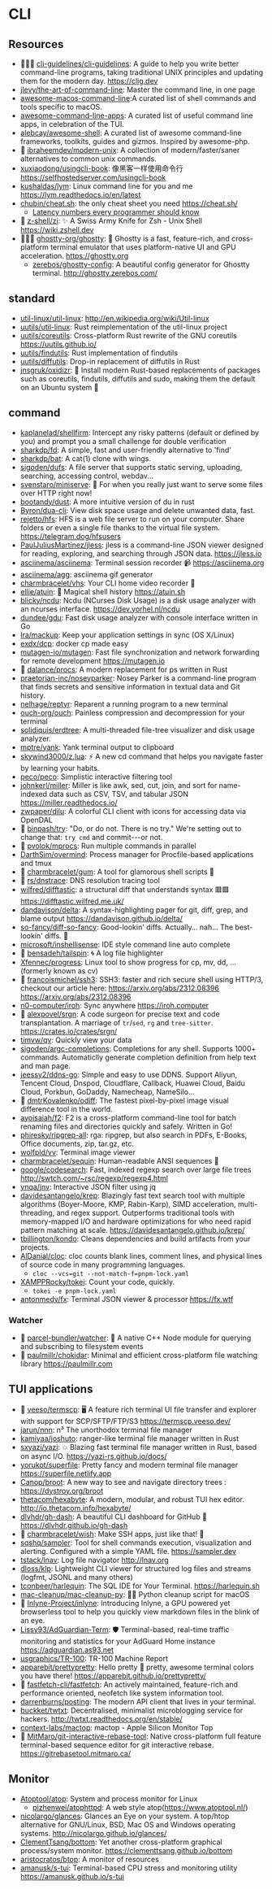 # CLI

## Resources

- 🌟🌟🌟 [cli-guidelines/cli-guidelines](https://github.com/cli-guidelines/cli-guidelines): A guide to help you write better command-line programs, taking traditional UNIX principles and updating them for the modern day. <https://clig.dev>
- [jlevy/the-art-of-command-line](https://github.com/jlevy/the-art-of-command-line): Master the command line, in one page
- [awesome-macos-command-line](https://git.herrbischoff.com/awesome-macos-command-line/about/):A curated list of shell commands and tools specific to macOS.
- [awesome-command-line-apps](https://git.herrbischoff.com/awesome-command-line-apps/about/): A curated list of useful command line apps, in celebration of the TUI.
- [alebcay/awesome-shell](https://github.com/alebcay/awesome-shell): A curated list of awesome command-line frameworks, toolkits, guides and gizmos. Inspired by awesome-php.
- 🌟 [ibraheemdev/modern-unix](https://github.com/ibraheemdev/modern-unix): A collection of modern/faster/saner alternatives to common unix commands.
- [xuxiaodong/usingcli-book](https://github.com/xuxiaodong/usingcli-book): 像黑客一样使用命令行 <https://selfhostedserver.com/usingcli-book>
- [kushaldas/lym](https://github.com/kushaldas/lym): Linux command line for you and me <https://lym.readthedocs.io/en/latest>
- [chubin/cheat.sh](https://github.com/chubin/cheat.sh): the only cheat sheet you need <https://cheat.sh/>
  - [Latency numbers every programmer should know](https://cheat.sh/latencies)
- 🌟 [z-shell/zi](https://github.com/z-shell/zi): ✨ A Swiss Army Knife for Zsh - Unix Shell <https://wiki.zshell.dev>
- 🌟🌟🌟 [ghostty-org/ghostty](https://github.com/ghostty-org/ghostty): 👻 Ghostty is a fast, feature-rich, and cross-platform terminal emulator that uses platform-native UI and GPU acceleration. <https://ghostty.org>
  - [zerebos/ghostty-config](https://github.com/zerebos/ghostty-config): A beautiful config generator for Ghostty terminal. <http://ghostty.zerebos.com/>

## standard

- [util-linux/util-linux](https://github.com/util-linux/util-linux): <http://en.wikipedia.org/wiki/Util-linux>
- [uutils/util-linux](https://github.com/uutils/util-linux): Rust reimplementation of the util-linux project
- [uutils/coreutils](https://github.com/uutils/coreutils): Cross-platform Rust rewrite of the GNU coreutils <https://uutils.github.io/>
- [uutils/findutils](https://github.com/uutils/findutils): Rust implementation of findutils
- [uutils/diffutils](https://github.com/uutils/diffutils): Drop-in replacement of diffutils in Rust
- [jnsgruk/oxidizr](https://github.com/jnsgruk/oxidizr): 🦀 Install modern Rust-based replacements of packages such as coreutils, findutils, diffutils and sudo, making them the default on an Ubuntu system 🦀

## command

- [kaplanelad/shellfirm](https://github.com/kaplanelad/shellfirm): Intercept any risky patterns (default or defined by you) and prompt you a small challenge for double verification
- [sharkdp/fd](https://github.com/sharkdp/fd): A simple, fast and user-friendly alternative to 'find'
- [sharkdp/bat](https://github.com/sharkdp/bat): A cat(1) clone with wings.
- [sigoden/dufs](https://github.com/sigoden/dufs): A file server that supports static serving, uploading, searching, accessing control, webdav...
- [svenstaro/miniserve](https://github.com/svenstaro/miniserve): 🌟 For when you really just want to serve some files over HTTP right now!
- [bootandy/dust](https://github.com/bootandy/dust): A more intuitive version of du in rust
- [Byron/dua-cli](https://github.com/Byron/dua-cli): View disk space usage and delete unwanted data, fast.
- [rejetto/hfs](https://github.com/rejetto/hfs/): HFS is a web file server to run on your computer. Share folders or even a single file thanks to the virtual file system. <https://telegram.dog/hfsusers>
- [PaulJuliusMartinez/jless](https://github.com/PaulJuliusMartinez/jless): jless is a command-line JSON viewer designed for reading, exploring, and searching through JSON data. <https://jless.io>
- [asciinema/asciinema](https://github.com/asciinema/asciinema): Terminal session recorder 📹 <https://asciinema.org>
- [asciinema/agg](https://github.com/asciinema/agg): asciinema gif generator
- [charmbracelet/vhs](https://github.com/charmbracelet/vhs): Your CLI home video recorder 📼
- [ellie/atuin](https://github.com/ellie/atuin): 🐢 Magical shell history <https://atuin.sh>
- [blicky/ncdu](https://g.blicky.net/ncdu.git): Ncdu (NCurses Disk Usage) is a disk usage analyzer with an ncurses interface. <https://dev.yorhel.nl/ncdu>
- [dundee/gdu](https://github.com/dundee/gdu): Fast disk usage analyzer with console interface written in Go
- [lra/mackup](https://github.com/lra/mackup): Keep your application settings in sync (OS X/Linux)
- [exdx/dcp](https://github.com/exdx/dcp): docker cp made easy
- [mutagen-io/mutagen](https://github.com/mutagen-io/mutagen): Fast file synchronization and network forwarding for remote development <https://mutagen.io>
- 🌟 [dalance/procs](https://github.com/dalance/procs): A modern replacement for ps written in Rust
- [praetorian-inc/noseyparker](https://github.com/praetorian-inc/noseyparker): Nosey Parker is a command-line program that finds secrets and sensitive information in textual data and Git history.
- [nelhage/reptyr](https://github.com/nelhage/reptyr): Reparent a running program to a new terminal
- [ouch-org/ouch](https://github.com/ouch-org/ouch): Painless compression and decompression for your terminal
- [solidiquis/erdtree](https://github.com/solidiquis/erdtree): A multi-threaded file-tree visualizer and disk usage analyzer.
- [mptre/yank](https://github.com/mptre/yank): Yank terminal output to clipboard
- [skywind3000/z.lua](https://github.com/skywind3000/z.lua): ⚡ A new cd command that helps you navigate faster by learning your habits.
- [peco/peco](https://github.com/peco/peco): Simplistic interactive filtering tool
- [johnkerl/miller](https://github.com/johnkerl/miller): Miller is like awk, sed, cut, join, and sort for name-indexed data such as CSV, TSV, and tabular JSON <https://miller.readthedocs.io/>
- [zwpaper/dilu](https://github.com/zwpaper/dilu): A colorful CLI client with icons for accessing data via OpenDAL
- 🌟 [binpash/try](https://github.com/binpash/try): "Do, or do not. There is no try." We're setting out to change that: `try cmd` and commit---or not.
- 🌟 [pvolok/mprocs](https://github.com/pvolok/mprocs): Run multiple commands in parallel
- [DarthSim/overmind](https://github.com/DarthSim/overmind): Process manager for Procfile-based applications and tmux
- 🌟 [charmbracelet/gum](https://github.com/charmbracelet/gum): A tool for glamorous shell scripts 🎀
- 🌟 [rs/dnstrace](https://github.com/rs/dnstrace): DNS resolution tracing tool
- [wilfred/difftastic](https://github.com/wilfred/difftastic): a structural diff that understands syntax 🟥🟩 <https://difftastic.wilfred.me.uk/>
- [dandavison/delta](https://github.com/dandavison/delta): A syntax-highlighting pager for git, diff, grep, and blame output <https://dandavison.github.io/delta/>
- [so-fancy/diff-so-fancy](https://github.com/so-fancy/diff-so-fancy): Good-lookin' diffs. Actually… nah… The best-lookin' diffs. 🎉
- [microsoft/inshellisense](https://github.com/microsoft/inshellisense): IDE style command line auto complete
- 🌟 [bensadeh/tailspin](https://github.com/bensadeh/tailspin): 🌀 A log file highlighter
- [Xfennec/progress](https://github.com/Xfennec/progress): Linux tool to show progress for cp, mv, dd, ... (formerly known as cv)
- 🌟 [francoismichel/ssh3](https://github.com/francoismichel/ssh3): SSH3: faster and rich secure shell using HTTP/3, checkout our article here: https://arxiv.org/abs/2312.08396 <https://arxiv.org/abs/2312.08396>
- [n0-computer/iroh](https://github.com/n0-computer/iroh): Sync anywhere <https://iroh.computer>
- 🌟 [alexpovel/srgn](https://github.com/alexpovel/srgn): A code surgeon for precise text and code transplantation. A marriage of `tr`/`sed`, `rg` and `tree-sitter`. <https://crates.io/crates/srgn/>
- [timvw/qv](https://github.com/timvw/qv): Quickly view your data
- [sigoden/argc-completions](https://github.com/sigoden/argc-completions): Completions for any shell. Supports 1000+ commands. Automaticlly generate completion definition from help text and man page.
- [jeessy2/ddns-go](https://github.com/jeessy2/ddns-go): Simple and easy to use DDNS. Support Aliyun, Tencent Cloud, Dnspod, Cloudflare, Callback, Huawei Cloud, Baidu Cloud, Porkbun, GoDaddy, Namecheap, NameSilo...
- 🌟 [dmtrKovalenko/odiff](https://github.com/dmtrKovalenko/odiff): The fastest pixel-by-pixel image visual difference tool in the world.
- [ayoisaiah/f2](https://github.com/ayoisaiah/f2): F2 is a cross-platform command-line tool for batch renaming files and directories quickly and safely. Written in Go!
- [phiresky/ripgrep-all](https://github.com/phiresky/ripgrep-all): rga: ripgrep, but also search in PDFs, E-Books, Office documents, zip, tar.gz, etc.
- [wolfpld/vv](https://github.com/wolfpld/vv): Terminal image viewer
- [charmbracelet/sequin](https://github.com/charmbracelet/sequin): Human-readable ANSI sequences 🪩
- [google/codesearch](https://github.com/google/codesearch): Fast, indexed regexp search over large file trees <http://swtch.com/~rsc/regexp/regexp4.html>
- [ynqa/jnv](https://github.com/ynqa/jnv): Interactive JSON filter using jq
- [davidesantangelo/krep](https://github.com/davidesantangelo/krep): Blazingly fast text search tool with multiple algorithms (Boyer-Moore, KMP, Rabin-Karp), SIMD acceleration, multi-threading, and regex support. Outperforms traditional tools with memory-mapped I/O and hardware optimizations for who need rapid pattern matching at scale. <https://davidesantangelo.github.io/krep/>
- [tbillington/kondo](https://github.com/tbillington/kondo): Cleans dependencies and build artifacts from your projects.
- [AlDanial/cloc](https://github.com/AlDanial/cloc): cloc counts blank lines, comment lines, and physical lines of source code in many programming languages.
  - `cloc --vcs=git --not-match-f=pnpm-lock.yaml `
- [XAMPPRocky/tokei](https://github.com/XAMPPRocky/tokei): Count your code, quickly.
  - `tokei -e pnpm-lock.yaml`
- [antonmedv/fx](https://github.com/antonmedv/fx): Terminal JSON viewer & processor <https://fx.wtf>

### Watcher

- 🌟 [parcel-bundler/watcher](https://github.com/parcel-bundler/watcher): 👀 A native C++ Node module for querying and subscribing to filesystem events
- 🌟 [paulmillr/chokidar](https://github.com/paulmillr/chokidar): Minimal and efficient cross-platform file watching library <https://paulmillr.com>

## TUI applications

- 🌟 [veeso/termscp](https://github.com/veeso/termscp): 🖥 A feature rich terminal UI file transfer and explorer with support for SCP/SFTP/FTP/S3 <https://termscp.veeso.dev/>
- [jarun/nnn](https://github.com/jarun/nnn): n³ The unorthodox terminal file manager
- [kamiyaa/joshuto](https://github.com/kamiyaa/joshuto): ranger-like terminal file manager written in Rust
- [sxyazi/yazi](https://github.com/sxyazi/yazi): 💥 Blazing fast terminal file manager written in Rust, based on async I/O. <https://yazi-rs.github.io/docs/>
- [yorukot/superfile](https://github.com/yorukot/superfile): Pretty fancy and modern terminal file manager <https://superfile.netlify.app>
- [Canop/broot](https://github.com/Canop/broot): A new way to see and navigate directory trees : https://dystroy.org/broot
- [thetacom/hexabyte](https://github.com/thetacom/hexabyte): A modern, modular, and robust TUI hex editor. <http://io.thetacom.info/hexabyte/>
- [dlvhdr/gh-dash](https://github.com/dlvhdr/gh-dash): A beautiful CLI dashboard for GitHub 🚀 <https://dlvhdr.github.io/gh-dash>
- 🌟 [charmbracelet/wish](https://github.com/charmbracelet/wish): Make SSH apps, just like that! 💫
- [sqshq/sampler](https://github.com/sqshq/sampler): Tool for shell commands execution, visualization and alerting. Configured with a simple YAML file. <https://sampler.dev>
- [tstack/lnav](https://github.com/tstack/lnav): Log file navigator <http://lnav.org>
- [dloss/klp](https://github.com/dloss/klp): Lightweight CLI viewer for structured log files and streams (logfmt, JSONL and many others)
- [tconbeer/harlequin](https://github.com/tconbeer/harlequin): The SQL IDE for Your Terminal. <https://harlequin.sh>
- [mac-cleanup/mac-cleanup-py](https://github.com/mac-cleanup/mac-cleanup-py): 👨‍💻 Python cleanup script for macOS
- 🌟 [Inlyne-Project/inlyne](https://github.com/Inlyne-Project/inlyne): Introducing Inlyne, a GPU powered yet browserless tool to help you quickly view markdown files in the blink of an eye.
- [Lissy93/AdGuardian-Term](https://github.com/Lissy93/AdGuardian-Term): 🛡️ Terminal-based, real-time traffic monitoring and statistics for your AdGuard Home instance <https://adguardian.as93.net>
- [usgraphics/TR-100](https://github.com/usgraphics/TR-100): TR-100 Machine Report
- [apparebit/prettypretty](https://github.com/apparebit/prettypretty): Hello pretty 🌸 pretty, awesome terminal colors you have there! <https://apparebit.github.io/prettypretty/>
- 🌟 [fastfetch-cli/fastfetch](https://github.com/fastfetch-cli/fastfetch): An actively maintained, feature-rich and performance oriented, neofetch like system information tool.
- [darrenburns/posting](https://github.com/darrenburns/posting): The modern API client that lives in your terminal.
- [buckket/twtxt](https://github.com/buckket/twtxt): Decentralised, minimalist microblogging service for hackers. <http://twtxt.readthedocs.org/en/stable/>
- [context-labs/mactop](https://github.com/context-labs/mactop): mactop - Apple Silicon Monitor Top
- 🌟 [MitMaro/git-interactive-rebase-tool](https://github.com/MitMaro/git-interactive-rebase-tool): Native cross-platform full feature terminal-based sequence editor for git interactive rebase. <https://gitrebasetool.mitmaro.ca/>

## Monitor

- [Atoptool/atop](https://github.com/Atoptool/atop): System and process monitor for Linux
  - [pizhenwei/atophttpd](https://github.com/pizhenwei/atophttpd): A web style atop(https://www.atoptool.nl/)
- [nicolargo/glances](https://github.com/nicolargo/glances): Glances an Eye on your system. A top/htop alternative for GNU/Linux, BSD, Mac OS and Windows operating systems. <http://nicolargo.github.io/glances/>
- [ClementTsang/bottom](https://github.com/ClementTsang/bottom): Yet another cross-platform graphical process/system monitor. <https://clementtsang.github.io/bottom>
- [aristocratos/btop](https://github.com/aristocratos/btop): A monitor of resources
- [amanusk/s-tui](https://github.com/amanusk/s-tui): Terminal-based CPU stress and monitoring utility <https://amanusk.github.io/s-tui>
